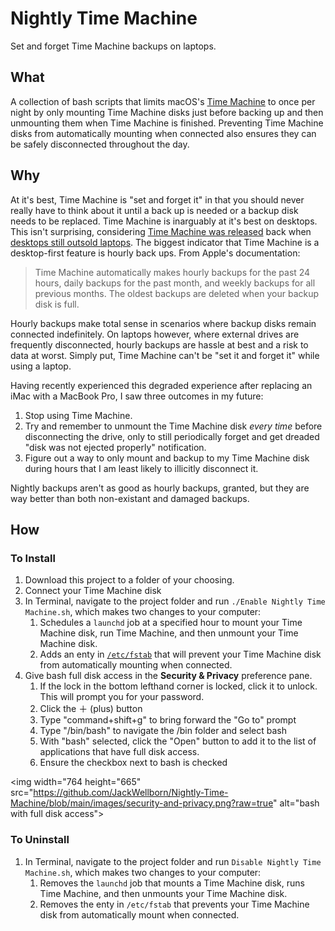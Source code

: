 # Nightly Time Machine
Set and forget Time Machine backups on laptops.

## What
A collection of bash scripts that limits macOS's [Time Machine][] to once per night by only mounting Time Machine disks just before backing up and then unmounting them when Time Machine is finished. Preventing Time Machine disks from automatically mounting when connected also ensures they can be safely disconnected throughout the day.   

## Why
At it's best, Time Machine is "set and forget it" in that you should never really have to think about it until a back up is needed or a backup disk needs to be replaced. Time Machine is inarguably at it's best on desktops. This isn't surprising, considering [Time Machine was released][] back when [desktops still outsold laptops][]. The biggest indicator that Time Machine is a desktop-first feature is hourly back ups. From Apple's documentation:

> Time Machine automatically makes hourly backups for the past 24 hours, daily backups for the past month, and weekly backups for all previous months. The oldest backups are deleted when your backup disk is full.

Hourly backups make total sense in scenarios where backup disks remain connected indefinitely. On laptops however, where external drives are frequently disconnected, hourly backups are hassle at best and a risk to data at worst. Simply put, Time Machine can't be "set it and forget it" while using a laptop. 

Having recently experienced this degraded experience after replacing an iMac with a MacBook Pro, I saw three outcomes in my future: 

1. Stop using Time Machine.
2. Try and remember to unmount the Time Machine disk _every time_ before disconnecting the drive, only to still periodically forget and get dreaded "disk was not ejected properly" notification.
3. Figure out a way to only mount and backup to my Time Machine disk during hours that I am least likely to illicitly disconnect it. 

Nightly backups aren't as good as hourly backups, granted, but they are way better than both non-existant and damaged backups. 

## How
### To Install
1. Download this project to a folder of your choosing. 
2. Connect your Time Machine disk
3. In Terminal, navigate to the project folder and run `./Enable Nightly Time Machine.sh`, which makes two changes to your computer:
	1. Schedules a `launchd` job at a specified hour to mount your Time Machine disk, run Time Machine, and then unmount your Time Machine disk.
	2. Adds an enty in [`/etc/fstab`][] that will prevent your Time Machine disk from automatically mounting when connected.
4. Give bash full disk access in the **Security &amp; Privacy** preference pane.
	1. If the lock in the bottom lefthand corner is locked, click it to unlock. This will prompt you for your password.
	2. Click the ＋ (plus) button 
	3. Type "command+shift+g" to bring forward the "Go to" prompt
	4. Type "/bin/bash" to navigate the /bin folder and select bash
	5. With "bash" selected, click the "Open" button to add it to the list of applications that have full disk access.
	6. Ensure the checkbox next to bash is checked

<img width="764 height="665" src="https://github.com/JackWellborn/Nightly-Time-Machine/blob/main/images/security-and-privacy.png?raw=true" alt="bash with full disk access"></img>

### To Uninstall
1. In Terminal, navigate to the project folder and run `Disable Nightly Time Machine.sh`, which makes two changes to your computer:
	1. Removes the `launchd` job that mounts a Time Machine disk, runs Time Machine, and then unmounts your Time Machine disk.
	2. Removes the enty in `/etc/fstab` that prevents your Time Machine disk from automatically mount when connected.

[Time Machine was released]: https://en.wikipedia.org/wiki/Time_Machine_(macOS)
[Time Machine]: https://support.apple.com/en-us/HT201250
[desktops still outsold laptops]: https://arstechnica.com/gadgets/2008/01/2008-could-be-the-year-laptop-sales-eclipse-desktops-in-us/
[`/etc/fstab`]: https://en.wikipedia.org/wiki/Fstab
